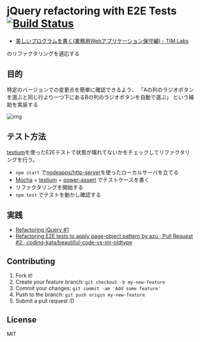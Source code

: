 # jQuery refactoring with E2E Tests [![Build Status](https://travis-ci.org/coding-kata/beautiful-code-vs-mr-oldtype.svg)](https://travis-ci.org/coding-kata/beautiful-code-vs-mr-oldtype)

- [美しいプログラムを書く(業務用Webアプリケーション保守編) - TIM Labs](http://labs.timedia.co.jp/2012/07/beautiful-code-vs-mr-oldtype.html "美しいプログラムを書く(業務用Webアプリケーション保守編) - TIM Labs")

のリファクタリングを適応する

## 目的

特定のバージョンでの変更点を簡単に確認できるよう、 
「Aの列のラジオボタンを選ぶと同じ行より一つ下にあるBの列のラジオボタンを自動で選ぶ」 という補助を実装する

![img](http://gyazo.com/b7e1593ef11326f5d6bf788d25e1bd6d.gif)

## テスト方法

[testium](https://github.com/groupon-testium/testium "testium")を使ったE2Eテストで状態が壊れてないかをチェックしてリファクタリングを行う。

- `npm start` で[nodeapps/http-server](https://github.com/nodeapps/http-server "nodeapps/http-server")を使ったローカルサーバを立てる
- [Mocha](http://mochajs.org/ "Mocha") + [testium](https://github.com/groupon-testium/testium "testium") + [power-assert](https://github.com/twada/power-assert "power-assert") でテストケースを書く
- リファクタリングを開始する
- `npm test` でテストを動かし確認する

## 実践

- [Refactoring jQuery #1](https://github.com/coding-kata/beautiful-code-vs-mr-oldtype/pull/1 "Refactoring jQuery #1")
- [Refactoring E2E tests to apply page-object pattern by azu · Pull Request #2 · coding-kata/beautiful-code-vs-mr-oldtype](https://github.com/coding-kata/beautiful-code-vs-mr-oldtype/pull/2 "Refactoring E2E tests to apply page-object pattern by azu · Pull Request #2 · coding-kata/beautiful-code-vs-mr-oldtype")

## Contributing

1. Fork it!
2. Create your feature branch: `git checkout -b my-new-feature`
3. Commit your changes: `git commit -am 'Add some feature'`
4. Push to the branch: `git push origin my-new-feature`
5. Submit a pull request :D

## License

MIT
